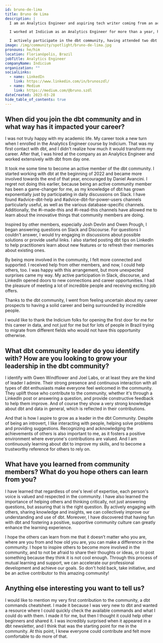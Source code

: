 ```yaml
---
id: bruno-de-lima
title: Bruno de Lima
description: |
  I am an Analytics Engineer and aspiring tech writer coming from an academic engineering background.

  I worked at Indicium as an Analytics Engineer for more than a year, having worked with dbt (of course, every day) for transformation; BigQuery, Snowflake, and Databricks as data warehouses; Power BI and Tableau for BI; and Airflow for orchestration.

  I actively participate in the dbt community, having attended two dbt meetups in Brazil organized by Indicium; writing about dbt-related topics in my Medium and LinkedIn profiles; contributing to the code; and frequently checking dbt Slack and Discourse, helping (and being helped by) other dbt practitioners. If you are a community member, you may have seen me around!
image: /img/community/spotlight/bruno-de-lima.jpg
pronouns: he/him
location: Florianópolis, Brazil
jobTitle: Analytics Engineer
companyName: Indicium
organization: ""
socialLinks:
  - name: LinkedIn
    link: https://www.linkedin.com/in/brunoszdl/
  - name: Medium
    link: https://medium.com/@bruno.szdl
dateCreated: 2023-03-28
hide_table_of_contents: true
---
```


## When did you join the dbt community and in what way has it impacted your career?

I was not truly happy with my academic life. My career took a new turn when I enrolled in the Analytics Engineer course by Indicium. That was my first contact with dbt, and I didn't realize how much it would transform my career. After that, I was hired at the company as an Analytics Engineer and worked extensively with dbt from day one. 

It took me some time to become an active member of the dbt community. I started working with dbt at the beginning of 2022 and became more involved towards the end of that year, encouraged by Daniel Avancini. I regret not doing this earlier, because being an active community member has been a game-changer for me, as my knowledge of dbt has grown exponentially just by participating in daily discussions on Slack. I have found #advice-dbt-help and #advice-dbt-for-power-users channels particularly useful, as well as the various database-specific channels. Additionally, the #i-made-this and #i-read-this channels have allowed me to learn about the innovative things that community members are doing.

Inspired by other members, especially Josh Devlin and Owen Prough, I began answering questions on Slack and Discourse. For questions I couldn't answer, I would try engaging in discussions about possible solutions or provide useful links. I also started posting dbt tips on LinkedIn to help practitioners learn about new features or to refresh their memories about existing ones.

By being more involved in the community, I felt more connected and supported. I received help from other members, and now, I could help others, too. I was happy with this arrangement, but more unexpected surprises came my way. My active participation in Slack, discourse, and LinkedIn opened doors to new connections and career opportunities. I had the pleasure of meeting a lot of incredible people and receiving exciting job offers.

Thanks to the dbt community, I went from feeling uncertain about my career prospects to having a solid career and being surrounded by incredible people.

I would like to thank the Indicium folks for opening the first door for me for this career in data, and not just for me but for lots of people in Brazil trying to migrate from different fields who would not have this opportunity otherwise.

## What dbt community leader do you identify with? How are you looking to grow your leadership in the dbt community?

I identify with Gwen Windflower and Joel Labs, or at least they are the kind of leader I admire. Their strong presence and continuous interaction with all types of dbt enthusiasts make everyone feel welcomed in the community. They uplift those who contribute to the community, whether it's through a LinkedIn post or answering a question, and provide constructive feedback to help them improve. And of course they show a very strong knowledge about dbt and data in general, which is reflected in their contributions.

And that is how I aspire to grow as a leader in the dbt Community. Despite of being an introvert, I like interacting with people, helping solve problems and providing suggestions. Recognizing and acknowledging the achievements of others is also important to me, as it fosters a positive environment where everyone's contributions are valued. And I am continuously learning about dbt to improve my skills, and to become a trustworthy reference for others to rely on.

## What have you learned from community members? What do you hope others can learn from you?

I have learned that regardless of one's level of expertise, each person's voice is valued and respected in the community. I have also learned the importance of helping others and thinking critically, not just answering questions, but assuring that is the right question. By actively engaging with others, sharing knowledge and insights, we can collectively improve our understanding and use of dbt. Moreover, I have discovered that having fun with dbt and fostering a positive, supportive community culture can greatly enhance the learning experience.

I hope the others can learn from me that it doesn’t matter who you are, where are you from and how old you are, you can make a difference in the community. I hope to inspire others to become more involved in the community, and to not be afraid to share their thoughts or ideas, or to post something because they think it is not cool enough. Through this process of mutual learning and support, we can accelerate our professional development and achieve our goals. So don't hold back, take initiative, and be an active contributor to this amazing community!

## Anything else interesting you want to tell us?

I would like to mention my very first contribution to the community, a dbt commands cheatsheet. I made it because I was very new to dbt and wanted a resource where I could quickly check the available commands and what I could do with them. I made it for me, but then I thought it could help other beginners and shared it. I was incredibly surprised when it appeared in a dbt newsletter, and I think that was the starting point for me in the community. At this point, I knew everyone could contribute and felt more comfortable to do more of that.
